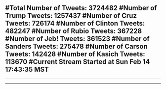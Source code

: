 #Total Number of Tweets: 3724482 
#Number of Trump Tweets: 1257437
#Number of Cruz Tweets: 726174
#Number of Clinton Tweets: 482247
#Number of Rubio Tweets: 367228
#Number of Jeb! Tweets: 361523
#Number of Sanders Tweets: 275478
#Number of Carson Tweets: 142428
#Number of Kasich Tweets: 113670
#Current Stream Started at Sun Feb 14 17:43:35 MST
---
---
---
